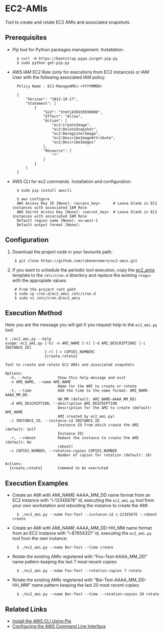 # EC2-AMIs

Tool to create and rotate EC2 AMIs and associated snapshots.

## Prerequisites

* Pip tool for Python packages management. Installation:

        $ curl -O https://bootstrap.pypa.io/get-pip.py
        $ sudo python get-pip.py

* AWS IAM EC2 Role (only for executions from EC2 instances) or IAM User with the following associated IAM policy:

        Policy Name : EC2-ManageAMIs-<YYYYMMDD>
        
        {
            "Version": "2012-10-17",
            "Statement": [
                {
                    "Sid": "Stmt1430150596000",
                    "Effect": "Allow",
                    "Action": [
                        "ec2:CreateImage",
                        "ec2:DeleteSnapshot",
                        "ec2:DeregisterImage",
                        "ec2:DescribeImageAttribute",
                        "ec2:DescribeImages"
                    ],
                    "Resource": [
                        "*"
                    ]
                }
            ]
        }

* AWS CLI for ec2 commands. Installation and configuration:

        $ sudo pip install awscli

        $ aws configure
        AWS Access Key ID [None]: <access_key>		# Leave blank in EC2 instances with associated IAM Role
        AWS Secret Access Key [None]: <secret_key>	# Leave blank in EC2 instances with associated IAM Role
        Default region name [None]: eu-west-1
        Default output format [None]:

## Configuration

1. Download the project code in your favourite path:

        $ git clone https://github.com/rubenmromero/ec2-amis.git

2. If you want to schedule the periodic tool execution, copy the [ec2_amis](cron.d/ec2_amis) template to the `/etc/cron.d` directory and replace the existing `<tags>` with the appropiate values:

        # From the project root path
        $ sudo cp cron.d/ec2_amis /etc/cron.d
        $ sudo vi /etc/cron.d/ec2_amis

## Execution Method

Here you are the message you will get if you request help to the `ec2_ami.py` tool:

    $ ./ec2_ami.py --help
    usage: ec2_ami.py [-h] -n AMI_NAME [-t] [-d AMI_DESCRIPTION] [-i INSTANCE_ID]
                      [-r] [-c COPIES_NUMBER]
                      {create,rotate}
    
    Tool to create and rotate EC2 AMIs and associated snapshots
    
    Options:
      -h, --help            Show this help message and exit
      -n AMI_NAME, --name AMI_NAME
                            Name for the AMI to create or rotate
      -t, --time            Add the time to the name format: AMI_NAME-AAAA_MM_DD-
                            HH_MM (default: AMI_NAME-AAAA_MM_DD)
      -d AMI_DESCRIPTION, --description AMI_DESCRIPTION
                            Description for the AMI to create (default: AMI_NAME
                            AMI created by ec2_ami.py)
      -i INSTANCE_ID, --instance-id INSTANCE_ID
                            Instance ID from which create the AMI (default: Self
                            Instance ID)
      -r, --reboot          Reboot the instance to create the AMI (default: No
                            reboot)
      -c COPIES_NUMBER, --rotation-copies COPIES_NUMBER
                            Number of copies for rotation (default: 10)
    
    Actions:
      {create,rotate}       Command to be exectuted

## Execution Examples

* Create an AMI with AMI_NAME-AAAA_MM_DD name format from an EC2 instance with "i-12345678" id, executing the `ec2_ami.py` tool from your own workstation and rebooting the instance to create the AMI:

        $ ./ec2_ami.py --name Foo-Test --instance-id i-12345678 --reboot create

* Create an AMI with AMI_NAME-AAAA_MM_DD-HH_MM name format from an EC2 instance with "i-87654321" id, executing the `ec2_ami.py` tool from the own instance:

        $ ./ec2_ami.py --name Bar-Test --time create

* Rotate the existing AMIs registered with "Foo-Test-AAAA_MM_DD" name pattern keeping the last 7 most recent copies:

        $ ./ec2_ami.py --name Foo-Test --rotation-copies 7 rotate

* Rotate the existing AMIs registered with "Bar-Test-AAAA_MM_DD-HH_MM" name pattern keeping the last 20 most recent copies:

        $ ./ec2_ami.py --name Bar-Test --time --rotation-copies 20 rotate

## Related Links

* [Install the AWS CLI Using Pip](http://docs.aws.amazon.com/cli/latest/userguide/installing.html#install-with-pip)
* [Configuring the AWS Command Line Interface](http://docs.aws.amazon.com/cli/latest/userguide/cli-chap-getting-started.html)
